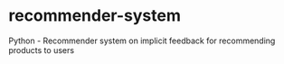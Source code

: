 # recommender-system
Python - Recommender system on implicit feedback for recommending products to users
